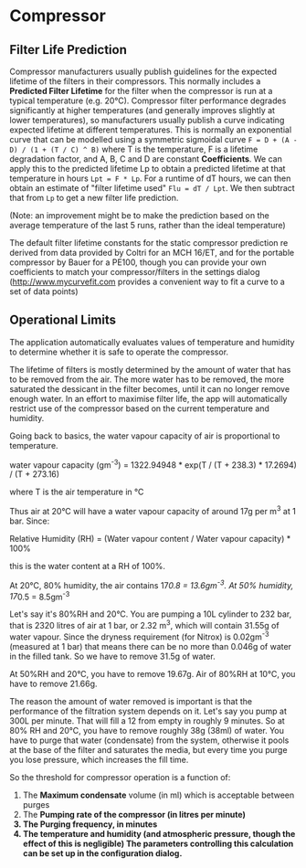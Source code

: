 # Compressor
## Filter Life Prediction
Compressor manufacturers usually publish guidelines for the expected
lifetime of the filters in their compressors. This normally includes a
<b>Predicted Filter Lifetime</b> for the filter when the compressor is run at a
typical temperature (e.g. 20&deg;C). Compressor filter performance
degrades significantly at higher temperatures (and generally improves
slightly at lower temperatures), so manufacturers usually publish a
curve indicating expected lifetime at different temperatures. This is
normally an exponential curve that can be modelled using a symmetric
sigmoidal curve
`F = D + (A - D) / (1 + (T / C) ^ B)` where T is the
temperature, F is a lifetime degradation factor, and A, B, C and D are
constant <b>Coefficients</b>. We can apply this to the predicted lifetime Lp to obtain a
predicted lifetime at that temperature in hours `Lpt = F * Lp`. For a
runtime of dT hours, we can then obtain an estimate of "filter lifetime used"
`Flu = dT / Lpt`. We then subtract that from `Lp` to get a new filter
life prediction. 

(Note: an improvement might be to make the prediction based on the average temperature of the last 5 runs, rather than the ideal temperature)

The default filter lifetime constants for the static compressor
prediction re derived from data provided by Coltri for an MCH 16/ET,
and for the portable compressor by Bauer for a PE100, though you can
provide your own coefficients to match your compressor/filters in the
settings dialog (http://www.mycurvefit.com provides a convenient way to fit a curve
to a set of data points)

## Operational Limits
The application automatically evaluates values of temperature and
humidity to determine whether it is safe to operate the compressor.

The lifetime of filters is mostly determined by the amount of water
that has to be removed from the air. The more water has to be removed,
the more saturated the dessicant in the filter becomes, until it can
no longer remove enough water. In an effort to maximise filter life, the
app will automatically restrict use of the compressor based on the
current temperature and humidity.

Going back to basics, the water vapour capacity of air is proportional
to temperature.

water vapour capacity (gm<sup>-3</sup>) = 1322.94948 * exp(T / (T + 238.3) * 17.2694) / (T + 273.16)

where T is the air temperature in &deg;C

Thus air at 20&deg;C will have a water vapour capacity of around
17g per m<sup>3</sup> at 1 bar. Since:

Relative Humidity (RH) = (Water vapour content / Water vapour capacity) * 100%

this is the water content at a RH of 100%.

At 20&deg;C, 80% humidity, the air contains 17*0.8 = 13.6gm<sup>-3</sup>.
At 50% humidity, 17*0.5 = 8.5gm<sup>-3</sup>

Let's say it's 80%RH and 20&deg;C. You are pumping a 10L cylinder to
232 bar, that is 2320 litres of air at 1 bar, or 2.32 m<sup>3</sup>,
which will contain 31.55g of water vapour. Since the dryness
requirement (for Nitrox) is 0.02gm<sup>-3</sup> (measured at 1 bar)
that means there can be no more than 0.046g of water in the filled
tank. So we have to remove 31.5g of water.

At 50%RH and 20&deg;C, you have to remove 19.67g.
Air of 80%RH at 10&deg;C, you have to remove 21.66g.
 
The reason the amount of water removed is important is that the
performance of the filtration system depends on it. Let's say you pump
at 300L per minute. That will fill a 12 from empty in roughly 9
minutes. So at 80% RH and 20&deg;C, you have to remove roughly 38g
(38ml) of water. You have to purge that water (condensate) from the
system, otherwise it pools at the base of the filter and saturates the
media, but every time you purge you lose pressure, which increases the
fill time.

So the threshold for compressor operation is a function of:
1. The <b>Maximum condensate</b> volume (in ml) which is acceptable between purges
2. The <b>Pumping rate<b> of the compressor (in litres per minute)
3. The <b>Purging frequency</b>, in minutes
4. The temperature and humidity (and atmospheric pressure, though the effect
of this is negligible)
The parameters controlling this calculation can be set up in the configuration dialog.